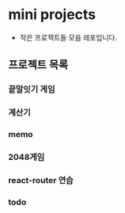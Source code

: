 # mini projects
  - 작은 프로젝트들 모음 레포입니다.

## 프로젝트 목록

### 끝말잇기 게임

### 계산기

### memo

### 2048게임

### react-router 연습

### todo
